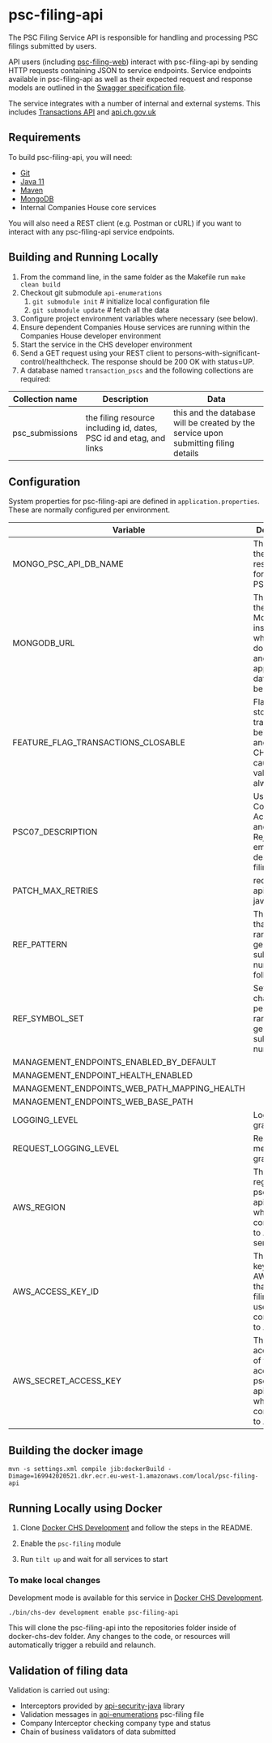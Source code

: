 # psc-filing-api

The PSC Filing Service API is responsible for handling and processing PSC filings submitted by users.

API users (including [psc-filing-web](https://github.com/companieshouse/psc-filing-web)) interact with psc-filing-api by sending HTTP requests containing JSON to service endpoints. Service endpoints available in psc-filing-api as well as their expected request and response models are outlined in the [Swagger specification file](spec/swagger.json). 

The service integrates with a number of internal and external systems. This includes [Transactions API](https://github.com/companieshouse/transactions.api.ch.gov.uk) and [api.ch.gov.uk](https://github.com/companieshouse/api.ch.gov.uk)

Requirements
------------

To build psc-filing-api, you will need:
* [Git](https://git-scm.com/downloads)
* [Java 11](https://docs.aws.amazon.com/corretto/latest/corretto-11-ug/downloads-list.html)
* [Maven](https://maven.apache.org/download.cgi)
* [MongoDB](https://www.mongodb.com/)
* Internal Companies House core services

You will also need a REST client (e.g. Postman or cURL) if you want to interact with any psc-filing-api service endpoints.

## Building and Running Locally

1. From the command line, in the same folder as the Makefile run `make clean build`
1. Checkout git submodule `api-enumerations`
   1. `git submodule init` # initialize local configuration file
   2. `git submodule update` # fetch all the data
1. Configure project environment variables where necessary (see below).
1. Ensure dependent Companies House services are running within the Companies House developer environment
1. Start the service in the CHS developer environment
1. Send a GET request using your REST client to persons-with-significant-control/healthcheck. The response should be 200 OK with status=UP.
1. A database named `transaction_pscs` and the following collections are required:

Collection name| Description                                                         | Data                                                                                                                                           
--------------------|---------------------------------------------------------------------|------------------------------------------------------------------------------------------------------------------------------------------------|
psc_submissions| the filing resource including id, dates, PSC id and etag, and links | this and the database will be created by the service upon submitting filing details|

Configuration
-------------
System properties for psc-filing-api are defined in `application.properties`. These are normally configured per environment.

Variable| Description                                                                                 | Example                                                                        |
--------------------|---------------------------------------------------------------------------------|--------------------------------------------------------------------------------|
MONGO_PSC_API_DB_NAME| The name of the collection responsible for storing PSC filings                              | transactions_pscs                                                              |
MONGODB_URL| The URL of the MongoDB instance where documents and application data should be stored       | mongodb://mongohost:27017/transactions_pscs                                                     |
FEATURE_FLAG_TRANSACTIONS_CLOSABLE| Flag used to stop transactions being closed and sent to CHIPS, by causing validatio to always fail | true                                                                           |
PSC07_DESCRIPTION| Used in Confirmation, Acceptance and Rejection emails to describe filing        | (PSC07) Notice of ceasing to be a Person of Significant Control for {0} on {1} |
PATCH_MAX_RETRIES| required by api-helper-java library                                           | 3                                                                              |
REF_PATTERN| The pattern that randomly generated submission numbers will follow                  | ############                                                                   |
REF_SYMBOL_SET| Set of characters permitted in randomly generated submission numbers          | abc123                                                                         |
MANAGEMENT_ENDPOINTS_ENABLED_BY_DEFAULT|                             | false                                                                          |
MANAGEMENT_ENDPOINT_HEALTH_ENABLED|                             | true                                                                           |
MANAGEMENT_ENDPOINTS_WEB_PATH_MAPPING_HEALTH|                 | healthcheck                                                                    |
MANAGEMENT_ENDPOINTS_WEB_BASE_PATH|                              | /persons-with-significant-control                                              |
LOGGING_LEVEL| Log message granularity                         | INFO                                                                           |
REQUEST_LOGGING_LEVEL| Request log message granularity                       | WARN                                                                           |
AWS_REGION| The AWS region that psc-filing-api will use when connecting to AWS services                 | aws-region                                                                     |
AWS_ACCESS_KEY_ID| The access key ID of the AWS account that psc-filing-api will use when connecting to AWS    | MYAWSACCESSKEYID                                                               |
AWS_SECRET_ACCESS_KEY| The secret access key of the AWS account that psc-filing-api will use when connecting to AWS | MYAWSSECRETACCESSKEY                                                           |

## Building the docker image 

    mvn -s settings.xml compile jib:dockerBuild -Dimage=169942020521.dkr.ecr.eu-west-1.amazonaws.com/local/psc-filing-api

## Running Locally using Docker

1. Clone [Docker CHS Development](https://github.com/companieshouse/docker-chs-development) and follow the steps in the README.

1. Enable the `psc-filing` module

1. Run `tilt up` and wait for all services to start

### To make local changes

Development mode is available for this service in [Docker CHS Development](https://github.com/companieshouse/docker-chs-development).

    ./bin/chs-dev development enable psc-filing-api

This will clone the psc-filing-api into the repositories folder inside of docker-chs-dev folder. Any changes to the code, or resources will automatically trigger a rebuild and relaunch.

## Validation of filing data
Validation is carried out using:
- Interceptors provided by [api-security-java](https://github.com/companieshouse/api-security-java) library
- Validation messages in [api-enumerations](https://github.com/companieshouse/api-enumerations/blob/master/psc_filing.yml) psc-filing file
- Company Interceptor checking company type and status
- Chain of business validators of data submitted
